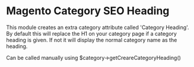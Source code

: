 <h1>Magento Category SEO Heading</h1>

<p>This module creates an extra category attribute called 'Category Heading'. By default 
this will replace the H1 on your category page if a category heading is given. If not it
will display the normal category name as the heading.</p>

<p>Can be called manually using $category->getCreareCategoryHeading()</p>
